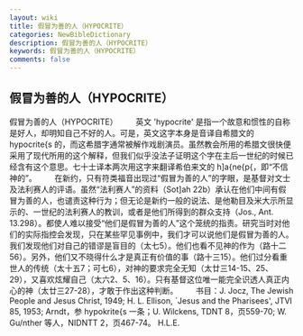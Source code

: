 ```yaml
---
layout: wiki
title: 假冒为善的人（HYPOCRITE）
categories: NewBibleDictionary
description: 假冒为善的人（HYPOCRITE）
keywords: 假冒为善的人（HYPOCRITE）
comments: false
---
```


## 假冒为善的人（HYPOCRITE）



假冒为善的人（HYPOCRITE）
　　英文 'hypocrite' 是指一个故意和惯性的自称是好人，却明知自己不好的人。可是，英文这字本身是音译自希腊文的 hypocrite{s 的，而这希腊字通常被解作戏剧演员。虽然教会所用的希腊文很快便采用了现代所用的这个解释，但我们似乎没法子证明这个字在主后一世纪的时候已经含有这个意思。七十士译本两次用这字来翻译希伯来文的 h]a{ne{p{，即“不信神的”。
　　在新约，只有符类福音出现过“假冒为善的人”的字眼，是基督对文士及法利赛人的评语。虽然“法利赛人”的资料（Sot]ah 22b）承认在他们中间有假冒为善的人，也谴责这种行为；但无论是新约一般的说法、是他勒目及米大示所显示的、一世纪的法利赛人的教训，或者是他们所得到的群众支持（Jos., Ant. 13.298）。都使人难以接受“他们是假冒为善的人”这个笼统的指责。研究当时对他们的实际指控会发现，只在某些罕见事例中，我们才可以说他们是假冒为善的人。我们发现他们对自己的错谬是盲目的（太七5）。他们也看不见神的作为（路十二56）。另外，他们又不晓得什么才是真正有价值的事（路十三15）。他们过分看重世人的传统（太十五7；可七6），对神的要求完全无知（太廿三14-15、25、29），又喜欢炫耀自己（太六2、5、16）。只有基督这位唯一能完全识透人真正内心的神（太廿三27-28），才敢于作出这种判断。
　　书目：J. Jocz, The Jewish People and Jesus Christ,
1949; H. L. Ellison, `Jesus and the Pharisees', JTVI 85, 1953; Arndt，参 hypokrite{s 一条；U. Wilckens, TDNT 8，页559-70; W. Gu/nther 等人，NIDNTT 2，页467-74。
H.L.E.





